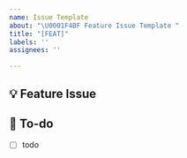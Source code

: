```yaml
---
name: Issue Template
about: "\U0001F4BF Feature Issue Template "
title: "[FEAT]"
labels: ''
assignees: ''

---
```


## 💡 Feature Issue
<!-- 관련 이슈에 대해 설명해주세요. -->

## 🌿 To-do
<!-- 해야 할 일들을 적어주세요. -->
- [ ] todo
